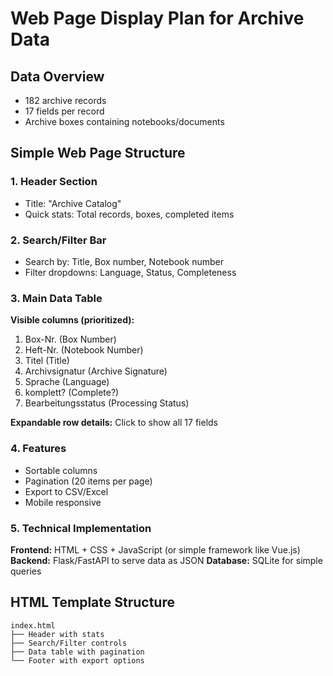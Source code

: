 # Web Page Display Plan for Archive Data

## Data Overview
- 182 archive records
- 17 fields per record
- Archive boxes containing notebooks/documents

## Simple Web Page Structure

### 1. **Header Section**
- Title: "Archive Catalog"
- Quick stats: Total records, boxes, completed items

### 2. **Search/Filter Bar**
- Search by: Title, Box number, Notebook number
- Filter dropdowns: Language, Status, Completeness

### 3. **Main Data Table**
**Visible columns (prioritized):**
1. Box-Nr. (Box Number)
2. Heft-Nr. (Notebook Number)
3. Titel (Title)
4. Archivsignatur (Archive Signature)
5. Sprache (Language)
6. komplett? (Complete?)
7. Bearbeitungsstatus (Processing Status)

**Expandable row details:** Click to show all 17 fields

### 4. **Features**
- Sortable columns
- Pagination (20 items per page)
- Export to CSV/Excel
- Mobile responsive

### 5. **Technical Implementation**
**Frontend:** HTML + CSS + JavaScript (or simple framework like Vue.js)
**Backend:** Flask/FastAPI to serve data as JSON
**Database:** SQLite for simple queries

## HTML Template Structure
```
index.html
├── Header with stats
├── Search/Filter controls
├── Data table with pagination
└── Footer with export options
```